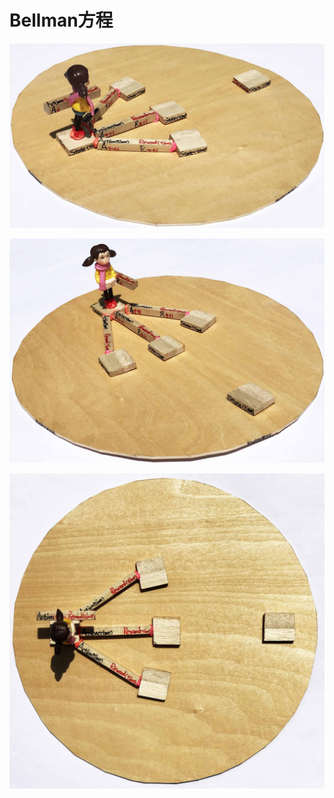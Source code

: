 # Bellman方程

![](/images/体验强化学习的基本概念/马尔代夫决策过程中智能体与环境的交互模型/1a1.jpg)

![](/images/体验强化学习的基本概念/马尔代夫决策过程中智能体与环境的交互模型/1a2.jpg)

![](/images/体验强化学习的基本概念/马尔代夫决策过程中智能体与环境的交互模型/1a3.jpg)